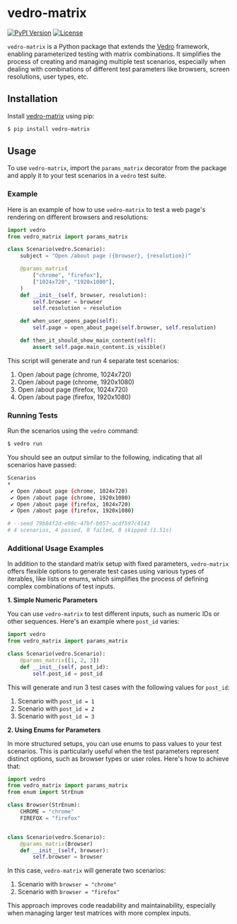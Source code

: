 # vedro-matrix

[![PyPI Version](https://img.shields.io/pypi/v/vedro-matrix)](https://pypi.org/project/vedro-matrix/)
[![License](https://img.shields.io/github/license/mickeystreicher/vedro-matrix)](https://github.com/mickeystreicher/vedro-matrix/blob/main/LICENSE)

`vedro-matrix` is a Python package that extends the [Vedro](https://vedro.io/) framework, enabling parameterized testing with matrix combinations. It simplifies the process of creating and managing multiple test scenarios, especially when dealing with combinations of different test parameters like browsers, screen resolutions, user types, etc.

## Installation

Install [vedro-matrix](https://pypi.org/project/vedro-matrix/) using pip:

```sh
$ pip install vedro-matrix
```

## Usage

To use `vedro-matrix`, import the `params_matrix` decorator from the package and apply it to your test scenarios in a `vedro` test suite.

### Example

Here is an example of how to use `vedro-matrix` to test a web page's rendering on different browsers and resolutions:

```python
import vedro
from vedro_matrix import params_matrix

class Scenario(vedro.Scenario):
    subject = "Open /about page ({browser}, {resolution})"

    @params_matrix(
        ["chrome", "firefox"],
        ["1024x720", "1920x1080"],
    )
    def __init__(self, browser, resolution):
        self.browser = browser
        self.resolution = resolution

    def when_user_opens_page(self):
        self.page = open_about_page(self.browser, self.resolution)

    def then_it_should_show_main_content(self):
        assert self.page.main_content.is_visible()
```

This script will generate and run 4 separate test scenarios:

1. Open /about page (chrome, 1024x720)
2. Open /about page (chrome, 1920x1080)
3. Open /about page (firefox, 1024x720)
4. Open /about page (firefox, 1920x1080)

### Running Tests

Run the scenarios using the `vedro` command:

```sh
$ vedro run
```

You should see an output similar to the following, indicating that all scenarios have passed:

```sh
Scenarios
*
 ✔ Open /about page (chrome, 1024x720)
 ✔ Open /about page (chrome, 1920x1080)
 ✔ Open /about page (firefox, 1024x720)
 ✔ Open /about page (firefox, 1920x1080)

# --seed 79b84f2d-e98c-47bf-b057-acdf597c4143
# 4 scenarios, 4 passed, 0 failed, 0 skipped (1.51s)
```

### Additional Usage Examples

In addition to the standard matrix setup with fixed parameters, `vedro-matrix` offers flexible options to generate test cases using various types of iterables, like lists or enums, which simplifies the process of defining complex combinations of test inputs.

**1. Simple Numeric Parameters**

You can use `vedro-matrix` to test different inputs, such as numeric IDs or other sequences. Here's an example where `post_id` varies:

```python
import vedro
from vedro_matrix import params_matrix

class Scenario(vedro.Scenario):
    @params_matrix([1, 2, 3])
    def __init__(self, post_id):
        self.post_id = post_id
```

This will generate and run 3 test cases with the following values for `post_id`:

1. Scenario with `post_id = 1`
2. Scenario with `post_id = 2`
3. Scenario with `post_id = 3`

**2. Using Enums for Parameters**

In more structured setups, you can use enums to pass values to your test scenarios. This is particularly useful when the test parameters represent distinct options, such as browser types or user roles. Here's how to achieve that:

```python
import vedro
from vedro_matrix import params_matrix
from enum import StrEnum

class Browser(StrEnum):
    CHROME = "chrome"
    FIREFOX = "firefox"


class Scenario(vedro.Scenario):
    @params_matrix(Browser)
    def __init__(self, browser):
        self.browser = browser
```

In this case, `vedro-matrix` will generate two scenarios:

1. Scenario with `browser = "chrome"`
2. Scenario with `browser = "firefox"`

This approach improves code readability and maintainability, especially when managing larger test matrices with more complex inputs.
